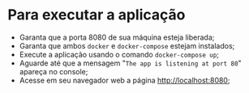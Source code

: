 # Para executar a aplicação

- Garanta que a porta 8080 de sua máquina esteja liberada;
- Garanta que ambos `docker` e `docker-compose` estejam instalados;
- Execute a aplicação usando o comando `docker-compose up`;
- Aguarde até que a mensagem "`The app is listening at port 80`" apareça no console;
- Acesse em seu navegador web a página <http://localhost:8080>;
